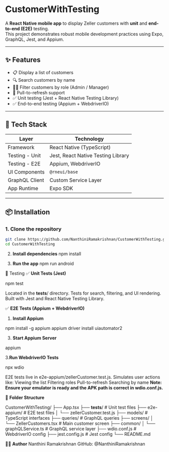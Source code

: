 # CustomerWithTesting

A **React Native mobile app** to display Zeller customers with **unit** and **end-to-end (E2E)** testing.  
This project demonstrates robust mobile development practices using Expo, GraphQL, Jest, and Appium.

---

## ✨ Features

- 📋 Display a list of customers  
- 🔍 Search customers by name  
- 🧑‍💼 Filter customers by role (Admin / Manager)  
- 🔄 Pull-to-refresh support  
- ✅ Unit testing (Jest + React Native Testing Library)  
- ✅ End-to-end testing (Appium + WebdriverIO)  

---

## 📱 Tech Stack

| Layer             | Technology                           |
|------------------|---------------------------------------|
| Framework         | React Native (TypeScript)            |
| Testing - Unit    | Jest, React Native Testing Library   |
| Testing - E2E     | Appium, WebdriverIO                  |
| UI Components     | `@rneui/base`                        |
| GraphQL Client    | Custom Service Layer                 |
| App Runtime       | Expo SDK                             |

---

## 📦 Installation

### 1. Clone the repository

```bash
git clone https://github.com/NanthiniRamakrishnan/CustomerWithTesting.git
cd CustomerWithTesting
```

2. **Install dependencies**
npm install

3.  **Run the app**
npm run android

🧪 Testing
✅ **Unit Tests (Jest)**

npm test

Located in the __tests__/ directory.
Tests for search, filtering, and UI rendering.
Built with Jest and React Native Testing Library.

✅ **E2E Tests (Appium + WebdriverIO)**

1. **Install Appium**

npm install -g appium
appium driver install uiautomator2

3. **Start Appium Server**

appium

3.**Run WebdriverIO Tests**

npx wdio

E2E tests live in e2e-appium/zellerCustomer.test.js.
Simulates user actions like:
Viewing the list
Filtering roles
Pull-to-refresh
Searching by name
**Note: Ensure your emulator is ready and the APK path is correct in wdio.conf.js.**

📁 **Folder Structure**

CustomerWithTesting/
├── App.tsx
├── __tests__/                   # Unit test files
├── e2e-appium/                 # E2E test files
│   └── zellerCustomer.test.js
├── models/                     # TypeScript interfaces
├── queries/                    # GraphQL queries
├── screens/
│   └── ZellerCustomers.tsx     # Main customer screen
├── common/
│   └── graphQLService.ts       # GraphQL service layer
├── wdio.conf.js                # WebdriverIO config
├── jest.config.js              # Jest config
└── README.md



🧑‍💻 **Author**
Nanthini Ramakrishnan
GitHub: @NanthiniRamakrishnan


